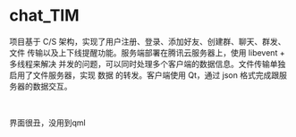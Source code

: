 # chat_TIM

项目基于 C/S 架构，实现了用户注册、登录、添加好友、创建群、聊天、群发、文件 传输以及上下线提醒功能。服务端部署在腾讯云服务器上，使用 libevent + 多线程来解决 并发的问题，可以同时处理多个客户端的数据信息。文件传输单独启用了文件服务器，实现 数据 的转发。客户端使用 Qt，通过 json 格式完成跟服务器的数据交互。

<br>

界面很丑，没用到qml
